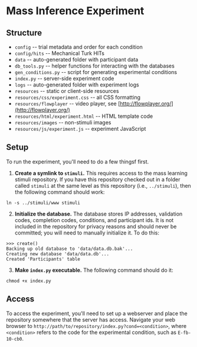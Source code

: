 # Mass Inference Experiment

## Structure

* `config` -- trial metadata and order for each condition
* `config/hits` -- Mechanical Turk HITs
* `data` -- auto-generated folder with participant data
* `db_tools.py` -- helper functions for interacting with the databases
* `gen_conditions.py` -- script for generating experimental conditions
* `index.py` -- server-side experiment code
* `logs` -- auto-generated folder with experiment logs
* `resources` -- static or client-side resources
* `resources/css/experiment.css` -- all CSS formatting
* `resources/flowplayer` -- video player, see [http://flowplayer.org/](http://flowplayer.org/)
* `resources/html/experiment.html` -- HTML template code
* `resources/images` -- non-stimuli images
* `resources/js/experiment.js` -- experiment JavaScript

## Setup

To run the experiment, you'll need to do a few thingsf first.

1. **Create a symlink to `stimuli`.** This requires access to the mass learning stimuli repository. If you have this repository checked out in a folder called `stimuli` at the same level as this repository (i.e., `../stimuli`), then the following command should work:

```ln -s ../stimuli/www stimuli```

2. **Initialize the database.** The database stores IP addresses, validation codes, completion codes, conditions, and participant ids. It is not included in the repository for privacy reasons and should never be committed; you will need to manually initialize it. To do this:

```$ python -i db_tools.py  
>>> create()  
Backing up old database to 'data/data.db.bak'...  
Creating new database 'data/data.db'...  
Created 'Participants' table 
```

3. **Make `index.py` executable.** The following command should do it:

```chmod +x index.py```

## Access

To access the experiment, you'll need to set up a webserver and place the repository somewhere that the server has access. Navigate your web browser to `http://path/to/repository/index.py?cond=<condition>`, where `<condition>` refers to the code for the experimental condition, such as `E-fb-10-cb0`.

